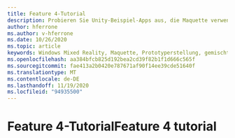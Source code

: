 ```yaml
---
title: Feature 4-Tutorial
description: Probieren Sie Unity-Beispiel-Apps aus, die Maquette verwenden.
author: hferrone
ms.author: v-hferrone
ms.date: 10/26/2020
ms.topic: article
keywords: Windows Mixed Reality, Maquette, Prototyperstellung, gemischte Realität, Virtual Reality, VR, Mr, Feedback, Feedback-Hub, Fehler
ms.openlocfilehash: aa384bfcb825d192bea2cd39f82b1f1d666c565f
ms.sourcegitcommit: fae413a2b0420e787671af90f14ee39cde51640f
ms.translationtype: MT
ms.contentlocale: de-DE
ms.lasthandoff: 11/19/2020
ms.locfileid: "94935500"
---
```

# <a name="feature-4-tutorial"></a><span data-ttu-id="dce7f-104">Feature 4-Tutorial</span><span class="sxs-lookup"><span data-stu-id="dce7f-104">Feature 4 tutorial</span></span>

<!-- TODO(Harrison/Stefan): Need cool header image from tutorial -->

<!-- TODO(Stefan): Create tutorial content and screenshots -->
